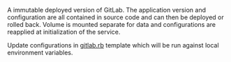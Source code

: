 A immutable deployed version of GitLab. The application version and configuration are all contained in source code and can then be deployed or rolled back. Volume is mounted separate for data and configurations are reapplied at initialization of the service.

Update configurations in [gitlab.rb](./gitlab.rb) template which will be run against local environment variables.
